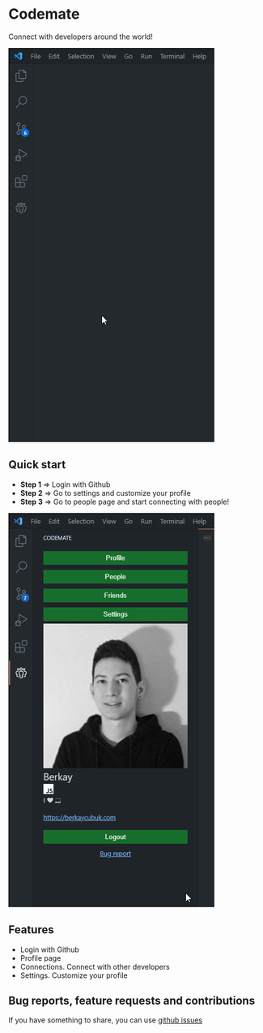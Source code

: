 # Codemate
Connect with developers around the world!

![video-1](./media/codemate-video.gif)

## Quick start
- **Step 1** => Login with Github
- **Step 2** => Go to settings and customize your profile
- **Step 3** => Go to people page and start connecting with people!

![video-2](./media/codemate-video-2.gif)

## Features
- Login with Github
- Profile page
- Connections. Connect with other developers
- Settings. Customize your profile

## Bug reports, feature requests and contributions
If you have something to share, you can use [github issues](https://github.com/berkaycubuk/codemate/issues)